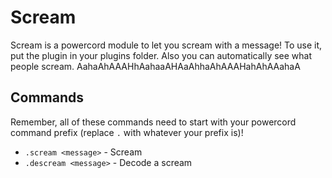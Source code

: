 # Scream
Scream is a powercord module to let you scream with a message! To use it, put the plugin in your plugins folder. Also you can automatically see what people scream. AahaAhAAAHhAahaaAHAaAhhaAhAAAHahAhAAahaA

## Commands
Remember, all of these commands need to start with your powercord command prefix (replace ``.`` with whatever your prefix is)!

- ``.scream <message>`` - Scream
- ``.descream <message>`` - Decode a scream